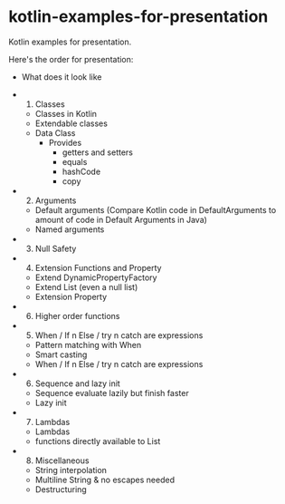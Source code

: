 # kotlin-examples-for-presentation

Kotlin examples for presentation.

Here's the order for presentation:

- What does it look like

- 1. Classes
	- Classes in Kotlin
	- Extendable classes
    - Data Class
        - Provides
            - getters and setters
            - equals
            - hashCode
            - copy

- 2. Arguments
	- Default arguments (Compare Kotlin code in DefaultArguments to amount of code in Default Arguments in Java)
	- Named arguments

- 3. Null Safety

- 4. Extension Functions and Property
    - Extend DynamicPropertyFactory
    - Extend List (even a null list)
    - Extension Property

- 6. Higher order functions

- 5. When / If n Else / try n catch are expressions
    - Pattern matching with When
    - Smart casting
    - When / If n Else / try n catch are expressions

- 6. Sequence and lazy init
    - Sequence evaluate lazily but finish faster
    - Lazy init

- 7. Lambdas
    - Lambdas
    - functions directly available to List

- 8. Miscellaneous
    - String interpolation
    - Multiline String & no escapes needed
    - Destructuring